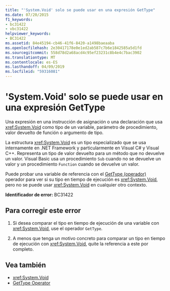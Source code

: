 ```yaml
---
title: "'System.Void' solo se puede usar en una expresión GetType"
ms.date: 07/20/2015
f1_keywords:
- bc31422
- vbc31422
helpviewer_keywords:
- BC31422
ms.assetid: 84e45194-cb46-41f6-8420-a1498baeaaba
ms.openlocfilehash: 2e30417178e0e1ed2ab587c7b6e1842585a5d1fd
ms.sourcegitcommit: 558d78d2a68acd4c95ef23231c8b4e4c7bac3902
ms.translationtype: MT
ms.contentlocale: es-ES
ms.lasthandoff: 04/09/2019
ms.locfileid: "59316081"
---
```

# <a name="systemvoid-can-only-be-used-in-a-gettype-expression"></a>'System.Void' solo se puede usar en una expresión GetType
Una expresión en una instrucción de asignación o una declaración que usa <xref:System.Void> como tipo de un variable, parámetro de procedimiento, valor devuelto de función o argumento de tipo.  
  
 La estructura <xref:System.Void> es un tipo especializado que se usa internamente en .NET Framework y particularmente en Visual C# y Visual C++. Representa un tipo de valor devuelto para un método que no devuelve un valor. Visual Basic usa un procedimiento `Sub` cuando no se devuelve un valor y un procedimiento `Function` cuando se devuelve un valor.  
  
 Puede probar una variable de referencia con el [GetType (operador)](../../visual-basic/language-reference/operators/gettype-operator.md) operador para ver si su tipo en tiempo de ejecución es <xref:System.Void>, pero no se puede usar <xref:System.Void> en cualquier otro contexto.  
  
 **Identificador de error:** BC31422  
  
## <a name="to-correct-this-error"></a>Para corregir este error  
  
1. Si desea comparar el tipo en tiempo de ejecución de una variable con <xref:System.Void>, use el operador `GetType`.  
  
2. A menos que tenga un motivo concreto para comparar un tipo en tiempo de ejecución con <xref:System.Void>, quite la referencia a este por completo.  
  
## <a name="see-also"></a>Vea también

- <xref:System.Void>
- [GetType Operator](../../visual-basic/language-reference/operators/gettype-operator.md)
